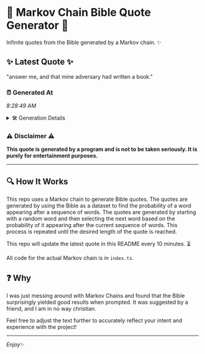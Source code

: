 # 📖 Markov Chain Bible Quote Generator 📖

Infinite quotes from the Bible generated by a Markov chain. ✨

## ✨ Latest Quote ✨
"answer me, and that mine adversary had written a book."

### ⏰ Generated At
*8:28:49 AM*

<details>
    <summary>🛠️ Generation Details</summary>
    <p>
        <strong>🌱 Seed:</strong> answer<br>
        <strong>🔄 Iterations:</strong> 9<br>
        <strong>📜 Context History:</strong><br>[ answer ]: me,<br>[ answer, me, ]: and<br>[ answer, me,, and ]: that<br>[ answer, me,, and, that ]: mine<br>[ answer, me,, and, that, mine ]: adversary<br>[ answer, me,, and, that, mine, adversary ]: had<br>[ me,, and, that, mine, adversary, had ]: written<br>[ and, that, mine, adversary, had, written ]: a<br>[ that, mine, adversary, had, written, a ]: book.<br>
    </p>
</details>

### ⚠️ Disclaimer ⚠️
**This quote is generated by a program and is not to be taken seriously. It is purely for entertainment purposes.**

---

## 🔍 How It Works

This repo uses a Markov chain to generate Bible quotes. The quotes are generated by using the Bible as a dataset to find the probability of a word appearing after a sequence of words. The quotes are generated by starting with a random word and then selecting the next word based on the probability of it appearing after the current sequence of words. This process is repeated until the desired length of the quote is reached.

This repo will update the latest quote in this README every 10 minutes. ⏳

All code for the actual Markov chain is in `index.ts`.

## ❓ Why

I was just messing around with Markov Chains and found that the Bible surprisingly yielded good results when prompted. 
It was suggested by a friend, and I am in no way christian.

Feel free to adjust the text further to accurately reflect your intent and experience with the project!

---

*Enjoy*✨
